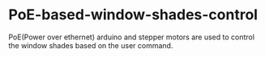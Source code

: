 # PoE-based-window-shades-control
PoE(Power over ethernet) arduino and stepper motors are used to control the window shades based on the user command.

